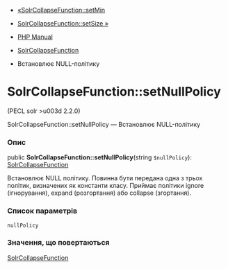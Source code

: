 - [«SolrCollapseFunction::setMin](solrcollapsefunction.setmin.md)
- [SolrCollapseFunction::setSize »](solrcollapsefunction.setsize.md)

- [PHP Manual](index.md)
- [SolrCollapseFunction](class.solrcollapsefunction.md)
- Встановлює NULL-політику

# SolrCollapseFunction::setNullPolicy

(PECL solr \>u003d 2.2.0)

SolrCollapseFunction::setNullPolicy — Встановлює NULL-політику

### Опис

public **SolrCollapseFunction::setNullPolicy**(string `$nullPolicy`):
[SolrCollapseFunction](class.solrcollapsefunction.md)

Встановлює NULL політику. Повинна бути передана одна з трьох політик,
визначених як константи класу. Приймає політики ignore
(ігнорування), expand (розгортання) або collapse (згортання).

### Список параметрів

`nullPolicy`

### Значення, що повертаються

[SolrCollapseFunction](class.solrcollapsefunction.md)

